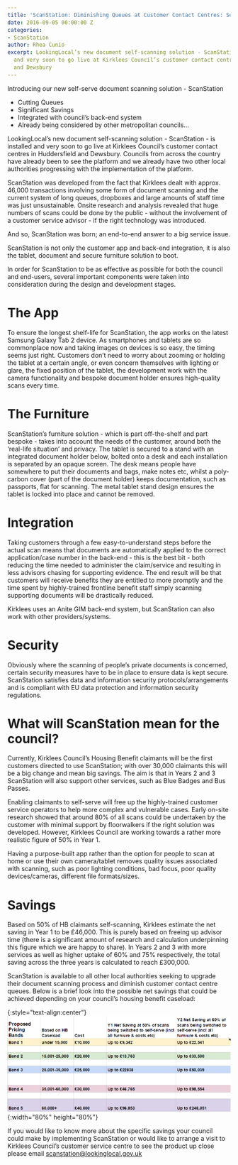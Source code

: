 ```yaml
---
title: 'ScanStation: Diminishing Queues at Customer Contact Centres: Self-serve Scanning'
date: 2016-09-05 00:00:00 Z
categories:
- ScanStation
author: Rhea Cunio
excerpt: LookingLocal’s new document self-scanning solution - ScanStation - is installed
  and very soon to go live at Kirklees Council’s customer contact centres in Huddersfield
  and Dewsbury
---
```


Introducing our new self-serve document scanning solution - ScanStation

- Cutting Queues
- Significant Savings
- Integrated with council’s back-end system
- Already being considered by other metropolitan councils...
 
LookingLocal’s new document self-scanning solution - ScanStation - is installed and very soon to go live at Kirklees Council’s customer contact centres in Huddersfield and Dewsbury. Councils from across the country have already been to see the platform and we already have two other local authorities progressing with the implementation of the platform.
 
ScanStation was developed from the fact that Kirklees dealt with approx. 46,000 transactions involving some form of document scanning and the current system of long queues, dropboxes and large amounts of staff time was just unsustainable. Onsite research and analysis revealed that huge numbers of scans could be done by the public - without the involvement of a customer service advisor - if the right technology was introduced.
 
And so, ScanStation was born; an end-to-end answer to a big service issue. 

ScanStation is not only the customer app and back-end integration, it is also the tablet, document and secure furniture solution to boot.
 
In order for ScanStation to be as effective as possible for both the council and end-users, several important components were taken into consideration during the design and development stages.
 
# The App
To ensure the longest shelf-life for ScanStation, the app works on the latest Samsung Galaxy Tab 2 device. As smartphones and tablets are so commonplace now and taking images on devices is so easy, the timing seems just right. Customers don’t need to worry about zooming or holding the tablet at a certain angle, or even concern themselves with lighting or glare, the fixed position of the tablet, the development work with the camera functionality and bespoke document holder ensures high-quality scans every time.
 
# The Furniture
ScanStation’s furniture solution - which is part off-the-shelf and part bespoke - takes into account the needs of the customer, around both the ‘real-life situation’ and privacy. The tablet is secured to a stand with an integrated document holder below, bolted onto a desk and each installation is separated by an opaque screen. The desk means people have somewhere to put their documents and bags, make notes etc, whilst a poly-carbon cover (part of the document holder) keeps documentation, such as passports, flat for scanning. The metal tablet stand design ensures the tablet is locked into place and cannot be removed.
 
# Integration
Taking customers through a few easy-to-understand steps before the actual scan means that documents are automatically applied to the correct application/case number in the back-end - this is the best bit - both reducing the time needed to administer the claim/service and resulting in less advisors chasing for supporting evidence. The end result will be that customers will receive benefits they are entitled to more promptly and the time spent by highly-trained frontline benefit staff simply scanning supporting documents will be drastically reduced.
 
Kirklees uses an Anite GIM back-end system, but ScanStation can also work with other providers/systems.
 
# Security
Obviously where the scanning of people’s private documents is concerned, certain security measures have to be in place to ensure data is kept secure. ScanStation satisfies data and information security protocols/arrangements and is compliant with EU data protection and information security regulations.
 
# What will ScanStation mean for the council?
Currently, Kirklees Council’s Housing Benefit claimants will be the first customers directed to use ScanStation; with over 30,000 claimants this will be a big change and mean big savings. The aim is that in Years 2 and 3 ScanStation will also support other services, such as Blue Badges and Bus Passes.  
 
Enabling claimants to self-serve will free up the highly-trained customer service operators to help more complex and vulnerable cases. Early on-site research showed that around 80% of all scans could be undertaken by the customer with minimal support by floorwalkers if the right solution was developed. However, Kirklees Council are working towards a rather more realistic figure of 50% in Year 1.
 
Having a purpose-built app rather than the option for people to scan at home or use their own camera/tablet removes quality issues associated with scanning, such as poor lighting conditions, bad focus, poor quality devices/cameras, different file formats/sizes.
 
# Savings
Based on 50% of HB claimants self-scanning, Kirklees estimate the net saving in Year 1 to be £46,000. This is purely based on freeing up advisor time (there is a significant amount of research and calculation underpinning this figure which we are happy to share). In Years 2 and 3 with more services as well as higher uptake of 60% and 75% respectively, the total saving across the three years is calculated to reach £300,000.
 
ScanStation is available to all other local authorities seeking to upgrade their document scanning process and diminish customer contact centre queues. Below is a brief look into the possible net savings that could be achieved depending on your council’s housing benefit caseload:

{:style="text-align:center"}
![Scanstation figures](/assets/images/2016-09-05-scanstation-diminishing-queues/scanstation-figures.png){:width="80%" height="80%"}

If you would like to know more about the specific savings your council could make by implementing ScanStation or would like to arrange a visit to Kirklees Council’s customer service centre to see the product up close please email [scanstation@lookinglocal.gov.uk](scanstation@lookinglocal.gov.uk)
